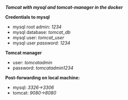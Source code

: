 ***Tomcat with mysql and tomcat-manager in the docker***

**Credentials to mysql**
* mysql root admin: _1234_
* mysql database: _tomcat_db_
* mysql user: _tomcat_user_
* mysql user _password: 1234_


**Tomcat manager**
* user: _tomcatadmin_
* password: _tomcatadmin1234_

**Post-forwarding on local machine:**
* mysql: _3326->3306_
* tomcat: _9080->8080_

